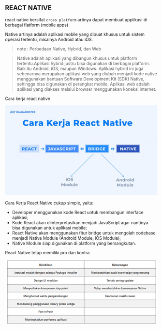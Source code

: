 ## REACT NATIVE 

react native bersifat `cross platform` artinya dapat membuat applikasi di berbagai flatform (mobile apps)

Native artinya adalah aplikasi mobile yang dibuat khusus untuk sistem operasi tertentu, misalnya Android atau iOS. 

> note : Perbedaan Native, Hybrid, dan Web 

>Native adalah aplikasi yang dibangun khusus untuk platform tertentu.Aplikasi hybrid justru bisa digunakan di berbagai platform. Baik itu Android, iOS, maupun Windows. Aplikasi hybrid ini juga sebenarnya merupakan aplikasi web yang diubah menjadi kode native menggunakan bantuan Software Development Kit (SDK) Native, sehingga bisa digunakan di perangkat mobile. Aplikasi web adalah aplikasi yang diakses melalui browser menggunakan koneksi internet. 

Cara kerja react native

![Chat Preview](https://github.com/zainuddin-maker/react-native/blob/master/carakerja.jpg?raw=true)

Cara Kerja React Native cukup simple, yaitu:

- Developer menggunakan kode React untuk membangun interface aplikasi;
- Kode React akan diinterpretasikan menjadi JavaScript agar nantinya bisa digunakan untuk aplikasi mobile;
- React Native akan menggunakan fitur bridge untuk mengolah codebase menjadi Native Module (Android Module, iOS Module);
- Native Module siap digunakan di platform yang bersangkutan.

React Native tetap memiliki pro dan kontra.

![Chat Preview](https://github.com/zainuddin-maker/react-native/blob/master/proandkontra.PNG?raw=true)



